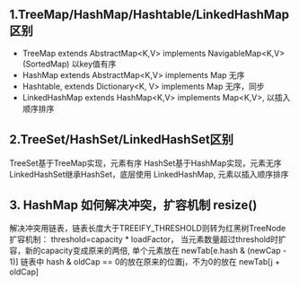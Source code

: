 ## 1.TreeMap/HashMap/Hashtable/LinkedHashMap区别
- TreeMap extends AbstractMap<K,V> implements NavigableMap<K,V> (SortedMap) 以key值有序
- HashMap extends AbstractMap<K,V> implements Map 无序
- Hashtable, extends Dictionary<K, V> implements Map 无序，同步
- LinkedHashMap extends HashMap<K,V> implements Map<K,V>, 以插入顺序排序

## 2.TreeSet/HashSet/LinkedHashSet区别
TreeSet基于TreeMap实现，元素有序
HashSet基于HashMap实现，元素无序
LinkedHashSet继承HashSet，底层使用 LinkedHashMap, 元素以插入顺序排序

## 3. HashMap 如何解决冲突，扩容机制 resize()
解决冲突用链表，链表长度大于TREEIFY_THRESHOLD则转为红黑树TreeNode
扩容机制： threshold=capacity * loadFactor， 当元素数量超过threshold时扩容，新的capacity变成原来的两倍, 
单个元素放在 newTab[e.hash & (newCap - 1)]
链表中 hash & oldCap == 0的放在原来的位置j，不为0的放在 newTab[j + oldCap]
